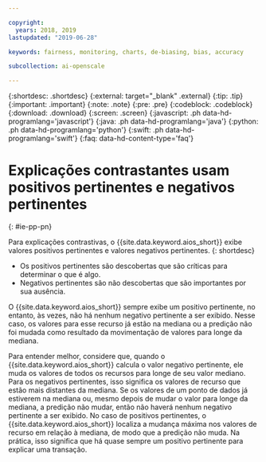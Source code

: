 ```yaml
---

copyright:
  years: 2018, 2019
lastupdated: "2019-06-28"

keywords: fairness, monitoring, charts, de-biasing, bias, accuracy

subcollection: ai-openscale

---
```


{:shortdesc: .shortdesc}
{:external: target="_blank" .external}
{:tip: .tip}
{:important: .important}
{:note: .note}
{:pre: .pre}
{:codeblock: .codeblock}
{:download: .download}
{:screen: .screen}
{:javascript: .ph data-hd-programlang='javascript'}
{:java: .ph data-hd-programlang='java'}
{:python: .ph data-hd-programlang='python'}
{:swift: .ph data-hd-programlang='swift'}
{:faq: data-hd-content-type='faq'}

# Explicações contrastantes usam positivos pertinentes e negativos pertinentes
{: #ie-pp-pn}

Para explicações contrastivas, o {{site.data.keyword.aios_short}} exibe valores positivos pertinentes e valores negativos pertinentes. 
{: shortdesc}

- Os positivos pertinentes são descobertas que são críticas para determinar o que é algo.
- Negativos pertinentes são não descobertas que são importantes por sua ausência.

O {{site.data.keyword.aios_short}} sempre exibe um positivo pertinente, no entanto, às vezes, não há nenhum negativo pertinente a ser exibido. Nesse caso, os valores para esse recurso já estão na mediana ou a predição não foi mudada como resultado da movimentação de valores para longe da mediana.

Para entender melhor, considere que, quando o {{site.data.keyword.aios_short}} calcula o valor negativo pertinente, ele muda os valores de todos os recursos para longe de seu valor mediano. Para os negativos pertinentes, isso significa os valores de recurso que estão mais distantes da mediana. Se os valores de um ponto de dados já estiverem na mediana ou, mesmo depois de mudar o valor para longe da mediana, a predição não mudar, então não haverá nenhum negativo pertinente a ser exibido. No caso de positivos pertinentes, o {{site.data.keyword.aios_short}} localiza a mudança máxima nos valores de recurso em relação à mediana, de modo que a predição não muda. Na prática, isso significa que há quase sempre um positivo pertinente para explicar uma transação.

